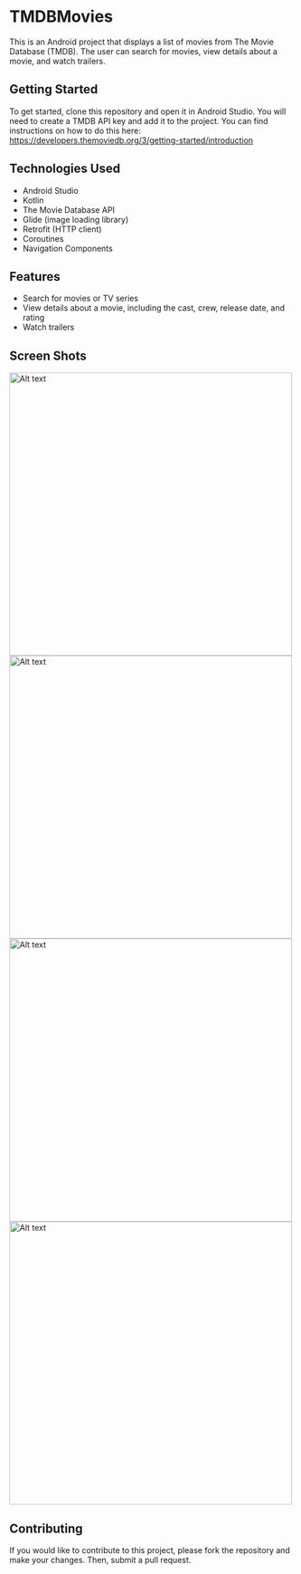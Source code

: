 # TMDBMovies

This is an Android project that displays a list of movies from The Movie Database (TMDB). The user can search for movies, view details about a movie, and watch trailers.

## Getting Started

To get started, clone this repository and open it in Android Studio. You will need to create a TMDB API key and add it to the project. You can find instructions on how to do this here: https://developers.themoviedb.org/3/getting-started/introduction

## Technologies Used

* Android Studio
* Kotlin
* The Movie Database API
* Glide (image loading library)
* Retrofit (HTTP client)
* Coroutines
* Navigation Components

## Features

* Search for movies or TV series
* View details about a movie, including the cast, crew, release date, and rating
* Watch trailers

## Screen Shots

<img src="https://github.com/DK-UK/TMDBMovies/blob/master/home_screen.jpg" alt="Alt text" width="500" title="Home Screen">
<img src="https://github.com/DK-UK/TMDBMovies/blob/master/latest_trailers.jpg" alt="Alt text" width="500" title="Latest Trailers">
<img src="https://github.com/DK-UK/TMDBMovies/blob/master/movie_screen.jpg" alt="Alt text" width="500" title="Movie Screen">
<img src="https://github.com/DK-UK/TMDBMovies/blob/master/searched_item.jpg" alt="Alt text" width="500" title="Searched Items">

## Contributing

If you would like to contribute to this project, please fork the repository and make your changes. Then, submit a pull request.
